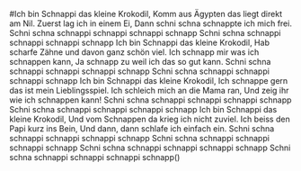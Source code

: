 
#Ich bin Schnappi das kleine Krokodil,
Komm aus Ägypten das liegt direkt am Nil.
Zuerst lag ich in einem Ei,
Dann schni schna schnappte ich mich frei.
Schni schna schnappi schnappi schnappi schnapp
Schni schna schnappi schnappi schnappi schnapp
Ich bin Schnappi das kleine Krokodil,
Hab scharfe Zähne und davon ganz schön viel.
Ich schnapp mir was ich schnappen kann,
Ja schnapp zu weil ich das so gut kann.
Schni schna schnappi schnappi schnappi schnapp
Schni schna schnappi schnappi schnappi schnapp
Ich bin Schnappi das kleine Krokodil,
Ich schnappe gern das ist mein Lieblingsspiel.
Ich schleich mich an die Mama ran,
Und zeig ihr wie ich schnappen kann!
Schni schna schnappi schnappi schnappi schnapp
Schni schna schnappi schnappi schnappi schnapp
Ich bin Schnappi das kleine Krokodil,
Und vom Schnappen da krieg ich nicht zuviel.
Ich beiss den Papi kurz ins Bein,
Und dann, dann schlafe ich einfach ein.
Schni schna schnappi schnappi schnappi schnapp
Schni schna schnappi schnappi schnappi schnapp
Schni schna schnappi schnappi schnappi schnapp
Schni schna schnappi schnappi schnappi schnapp()
